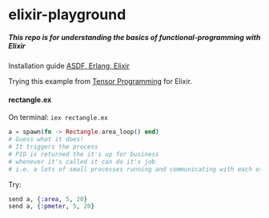 # elixir-playground

##### This repo is for understanding the basics of functional-programming with Elixir

Installation guide [ASDF, Erlang, Elixir](https://gist.github.com/rubencaro/6a28138a40e629b06470)

Trying this example from [Tensor Programming](https://youtu.be/R8CeZazrDHo) for Elixir.

#### rectangle.ex

On terminal: `iex rectangle.ex`

```elixir
a = spawn(fn -> Rectangle.area_loop() end) 
# Guess what it does!
# It triggers the process
# PID is returned the it's up for business
# whenever it's called it can do it's job
# i.e. a lots of small processes running and communicating with each other
```
Try:

```elixir
send a, {:area, 5, 20} 
send a, {:pmeter, 5, 20}
```
